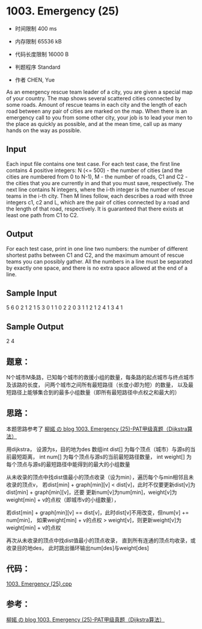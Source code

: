 # 1003. Emergency (25)



* 时间限制 400 ms



* 内存限制      65536 kB



* 代码长度限制 16000 B



* 判题程序 Standard 

* 作者 CHEN, Yue



As an emergency rescue team leader of a city, you are given a special map of your country. 
The map shows several scattered cities connected by some roads. Amount of rescue teams in 
each city and the length of each road between any pair of cities are marked on the map. 
When there is an emergency call to you from some other city, your job is to lead your men 
to the place as quickly as possible, and at the mean time, call up as many hands on the 
way as possible.



## Input

Each input file contains one test case. For each test case, the first line contains 4 
positive integers: N (<= 500) - the number of cities (and the cities are numbered from 0 to N-1),
M - the number of roads, C1 and C2 - the cities that you are currently in and that you must save, 
respectively. The next line contains N integers, where the i-th integer is the number of rescue 
teams in the i-th city. Then M lines follow, each describes a road with three integers c1, c2 and L, 
which are the pair of cities connected by a road and the length of that road, respectively. 
It is guaranteed that there exists at least one path from C1 to C2. 




## Output

For each test case, print in one line two numbers: the number of different shortest paths between C1 and C2,
and the maximum amount of rescue teams you can possibly gather.
All the numbers in a line must be separated by exactly one space, and there is no extra space 
allowed at the end of a line.

 
 
 
## Sample Input
5 6 0 2
1 2 1 5 3
0 1 1
0 2 2
0 3 1
1 2 1
2 4 1
3 4 1

## Sample Output
2 4




## 题意：
N个城市M条路，已知每个城市的救援小组的数量，每条路的起点城市与终点城市及该路的长度，
问两个城市之间所有最短路径（长度小即为短）的数量，
以及最短路径上能够集合到的最多小组数量（即所有最短路径中点权之和最大的）


## 思路：
本题思路参考了 [柳婼 の blog 1003. Emergency (25)-PAT甲级真题（Dijkstra算法）](https://www.liuchuo.net/archives/2359)

用dijkstra，
设源为s，目的地为des
数组int dist[] 为每个顶点（城市）与源s的当前最短距离，
int num[] 为每个顶点与源s的当前最短路径数量，
int weight[] 为每个顶点与源s的最短路径中能得到的最大的小组数量

从未收录的顶点中找dist值最小的顶点收录（设为min），遍历每个与min相邻且未收录的顶点v，
若dist[min] + graph[min][v] < dist[v]，此时不仅要更新dist[v]为dist[min] + graph[min][v]，还要
更新num[v]为num[min]，weight[v]为weight[min] + v的点权（即城市v的小组数量），

若dist[min] + graph[min][v] == dist[v]，此时dist[v]不用改变，但num[v] += num[min]，
如果weight[min] + v的点权 > weight[v]，则更新weight[v]为weight[min] + v的点权

再次从未收录的顶点中找dist值最小的顶点收录，
直到所有连通的顶点均收录，或收录目的地des，
此时跳出循环输出num[des]与weight[des]

## 代码：

 [1003. Emergency (25).cpp ](https://github.com/jerrykcode/PAT-Advanced-Level-Practise/blob/master/1003.%20Emergency%20(25)/1003.%20Emergency%20(25)_3.cpp)
 
 
 ## 参考：
 
 [柳婼 の blog 1003. Emergency (25)-PAT甲级真题（Dijkstra算法）](https://www.liuchuo.net/archives/2359)
